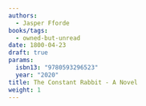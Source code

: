 ```yaml
---
authors:
  - Jasper Fforde
books/tags:
  - owned-but-unread
date: 1800-04-23
draft: true
params:
  isbn13: "9780593296523"
  year: "2020"
title: The Constant Rabbit - A Novel
weight: 1
---
```


<!--more-->
